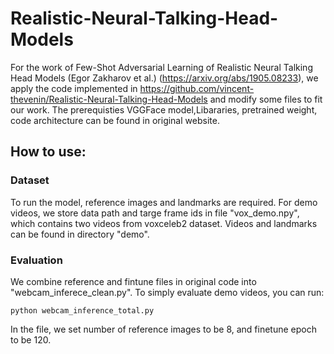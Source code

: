 # Realistic-Neural-Talking-Head-Models

For the work of Few-Shot Adversarial Learning of Realistic Neural Talking Head Models (Egor Zakharov et al.) (https://arxiv.org/abs/1905.08233), we apply the code implemented in https://github.com/vincent-thevenin/Realistic-Neural-Talking-Head-Models and modify some files to fit our work. The prerequisties VGGFace model,Libararies, pretrained weight, code architecture can be found in original website.

## How to use:

### Dataset

To run the model, reference images and landmarks are required. For demo videos, we store data path and targe frame ids in file "vox_demo.npy", which contains two videos from voxceleb2 dataset. Videos and landmarks can be found in directory "demo".

### Evaluation

We combine reference and fintune files in original code into "webcam_inferece_clean.py". To simply evaluate demo videos, you can run:

```
python webcam_inference_total.py
```

In the file, we set number of reference images to be 8, and finetune epoch to be 120.